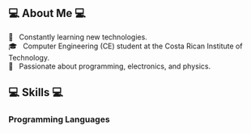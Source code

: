 ## 💻 About Me 💻

🧭 &nbsp; Constantly learning new technologies.\
🎓 &nbsp; Computer Engineering (CE) student at the Costa Rican Institute of Technology.\
🗻 &nbsp; Passionate about programming, electronics, and physics.

## 💻 Skills 💻

### Programming Languages

